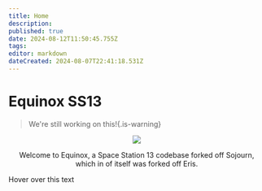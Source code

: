 ```yaml
---
title: Home
description: 
published: true
date: 2024-08-12T11:50:45.755Z
tags: 
editor: markdown
dateCreated: 2024-08-07T22:41:18.531Z
---
```


# Equinox SS13

> We're still working on this!{.is-warning}

<!-- ![wikibanner1.png](/wikibanner1.png) -->
<center>
  <img src="https://wiki.bluespace.engineer/wikibanner1white.png" />
  

Welcome to Equinox, a Space Station 13 codebase forked off Sojourn, which in of itself was forked off Eris.
</center>

<span id="hover-element" data-url="https://wiki.bluespace.engineer/en/contributing">Hover over this text</span>
<div id="content-container"></div>